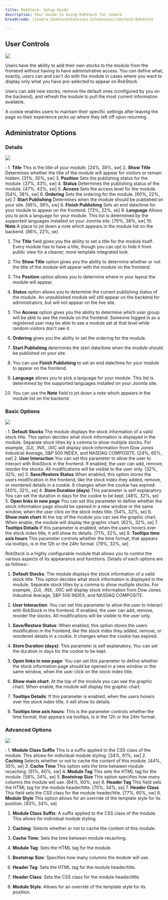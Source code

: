 ```yaml
---
title: RokStock: Setup Guide
description: Your Guide to Using RokStock for Joomla
breadcrumb: /joomla:Joomla/extensions:Extensions/rokstock:RokStock

---
```


User Controls
-----
![][rokstock]

Users have the ability to add their own stocks to the module from the frontend without having to have administrative access. You can define what, exactly, users can and can't do with the module in cases where you want to display only what you have pre-selected to appear on RokStock.

Users can add new stocks, remove the default ones (configured by you on the backend), and refresh the module to pull the most current information available.

A cookie enables users to maintain their specific settings after leaving the page so their experience picks up where they left off upon returning.

Administrator Options
-----

### Details
![][rokstock_setup_2]

:   1. **Title** This is the title of your module. [24%, 39%, sw]
    2. **Show Title** Determines whether the title of the module will appear for visitors or remain hidden. [31%, 30%, sw]
    3. **Position** Sets the publishing status for the module. [37%, 43%, sw]
    4. **Status** Determines the publishing status of the module. [47%, 43%, sw]
    5. **Access** Sets the access level for the module. [54%, 38%, sw]
    6. **Ordering** Sets the ordering for the module. [60%, 22%, se]
    7. **Start Publishing** Determines when the module should be published on your site. [66%, 38%, sw]
    8. **Finish Publishing** Sets an end date/time for your module to appear on the frontend. [73%, 22%, se]
    9. **Language** Allows you to pick a language for your module. This list is determined by the supported languages installed on your Joomla site. [79%, 38%, sw]
    10. **Note** A place to jot down a note which appears in the module list on the backend. [86%, 22%, se]

1. The **Title** field gives you the ability to set a title for the module itself. Every module has to have a title, though you can opt to hide it from public view for a cleaner, more template integrated look.

2. The **Show Title** option gives you the ability to determine whether or not the title of the module will appear with the module on the frontend.

3. The **Position** option allows you to determine where in your layout the module will appear.

4. **Status** option allows you to determine the current publishing status of the module. An unpublished module will still appear on the backend for administrators, but will not appear on the live site.

5. The **Access** option gives you the ability to determine which user group will be able to see the module on the frontend. Someone logged in as a registered user may be able to see a module set at that level while random visitors don't see it.

6. **Ordering** gives you the ability to set the ordering for the module. 

7. **Start Publishing** determines the start date/time when the module should be published on your site.

8. You can use **Finish Publishing** to set an end date/time for your module to appear on the frontend.

9. **Language** allows you to pick a language for your module. This list is determined by the supported languages installed on your Joomla site. 

10. You can use the **Note** field to jot down a note which appears in the module list on the backend.

### Basic Options
![][rokstock_setup_3]

:   1. **Default Stocks** The module displays the stock information of a valid stock title. This option decides what stock information is displayed in the module. Separate stock titles by a comma to show multiple stocks. For example, .DJI, .INX, .IXIC will display stock information from Dow Jones Industrial Average, S&P 500 INDEX, and NASDAQ COMPOSITE.  [24%, 65%, sw]
    2. **User Interaction** You can set this parameter to allow the user to interact with RokStock in the frontend. If enabled, the user can add, remove, reorder the stocks. All modifications will be visible to the user only. [32%, 32%, se]
    3. **Save/Restore Status** When enabled, this option stores the users modification in the frontend, like the stock index they added, remove, or reordered details in a cookie. It changes when the cookie has expired.  [40%, 32%, se]
    4. **Store Duration (days)** This parameter is self explanatory. You can set the duration in days for the cookie to be kept.  [48%, 32%, se]
    5. **Open links in new page** You can set this parameter to define whether the stock information page should be opened in a new window or the same window, when the user click on the stock index title. [54%, 32%, se]
    6. **Show main chart** At the top of the module you can see the graphic chart. When enable, the module will display the graphic chart.  [62%, 32%, se]
    7. **Tooltips Details** If this parameter is enabled, when the users hovers over the stock index title, it will show its details. [71%, 32%, se]
    8. **Tooltips time axis hours** This parameter controls whether the time format, that appears via tooltips, is in the 12h or the 24hr format. [79%, 32%, se]

RokStock is a highly configurable module that allows you to control the various aspects of its appearance and functions. Details of each options are as follows:-

1. **Default Stocks**: The module displays the stock information of a valid stock title. This option decides what stock information is displayed in the module. Separate stock titles by a comma to show multiple stocks. For example, .DJI, .INX, .IXIC will display stock information from Dow Jones Industrial Average, S&P 500 INDEX, and NASDAQ COMPOSITE. 

2. **User Interaction**: You can set this parameter to allow the user to interact with RokStock in the frontend. If enabled, the user can add, remove, reorder the stocks. All modifications will be visible to the user only.

3. **Save/Restore Status**: When enabled, this option stores the users modification in the frontend, like the stock index they added, remove, or reordered details in a cookie. It changes when the cookie has expired. 

4. **Store Duration (days)**: This parameter is self explanatory. You can set the duration in days for the cookie to be kept. 

5. **Open links in new page**: You can set this parameter to define whether the stock information page should be opened in a new window or the same window, when the user click on the stock index title.

6. **Show main chart**: At the top of the module you can see the graphic chart. When enable, the module will display the graphic chart. 

7. **Tooltips Details**: If this parameter is enabled, when the users hovers over the stock index title, it will show its details. 

8. **Tooltips time axis hours**: This is the parameter controls whether the time format, that appears via tooltips, is in the 12h or the 24hr format. 

### Advanced Options
![][rokstock_setup_4]

:   1. **Module Class Suffix** This is a suffix applied to the CSS class of the module. This allows for individual module styling. [34%, 61%, sw]
    2. **Caching** Selects whether or not to cache the content of this module. [44%, 35%, se]
    3. **Cache Time** This option sets the time between module recaching. [51%, 60%, sw]
    4. **Module Tag** This sets the HTML tag for the module. [58%, 34%, se]
    5. **Bootstrap Size** This option specifies how many columns the module will use. [64%, 60%, sw]
    6. **Header Tag** This field sets the HTML tag for the module header/title. [70%, 34%, se]
    7. **Header Class** This field sets the CSS class for the module header/title. [77%, 60%, sw]
    8. **Module Style** This option allows for an override of the template style for its position. [83%, 34%, se]

1. **Module Class Suffix**: A suffix applied to the CSS class of the module. This allows for individual module styling.

2. **Caching**: Selects whether or not to cache the content of this module.

3. **Cache Time**: Sets the time between module recaching.

4. **Module Tag**: Sets the HTML tag for the module.

5. **Bootstrap Size**: Specifies how many columns the module will use.

6. **Header Tag**: Sets the HTML tag for the module header/title.

7. **Header Class**: Sets the CSS class for the module header/title.

8. **Module Style**: Allows for an override of the template style for its position.

[rokstock]: assets/rokstock.jpeg
[rokstock_setup_1]: assets/rokstock_setup_1.jpeg
[rokstock_setup_2]: assets/rokstock_setup_2.jpeg
[rokstock_setup_3]: assets/rokstock_setup_3.jpeg
[rokstock_setup_4]: assets/rokstock_setup_4.jpeg
